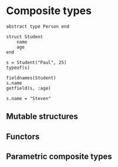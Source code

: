 # Composite types

```@repl structs
abstract type Person end

struct Student
    name
    age
end
```

```@repl structs
s = Student("Paul", 25)
typeof(s)
```

```@repl structs
fieldnames(Student)
s.name
getfield(s, :age)
```

```@repl structs
s.name = "Steven"
```

## Mutable structures

## Functors

## Parametric composite types
